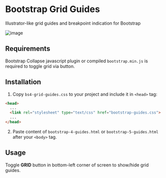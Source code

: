 # Bootstrap Grid Guides
Illustrator-like grid guides and breakpoint indication for Bootstrap

![image](https://user-images.githubusercontent.com/2047645/133603844-e7fe5b6e-96e9-4b9d-9102-00eaa9d3ba02.png)

## Requirements

Bootstrap Collapse javascript plugin or compiled `bootstrap.min.js` is required to toggle grid via button. 

## Installation

1. Copy `bs4-grid-guides.css` to your project and include it in `<head>` tag:

```html
<head>
  ...
  <link rel="stylesheet" type="text/css" href="bootstrap-guides.css">
  ...
</head>
```

2. Paste content of `bootstrap-4-guides.html` or `bootstrap-5-guides.html` after your `<body>` tag.

## Usage

Toggle <strong>GRID</strong> button in bottom-left corner of screen to show/hide grid guides.

